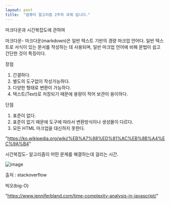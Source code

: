 ```yaml
---
layout: post
title:  "컴퓨터 알고리즘 2주차 과제 입니다."
---
```


마크다운과 시간복잡도에 관하여

마크다운-
마크다운(markdown)은 일반 텍스트 기반의 경량 마크업 언어다. 일반 텍스트로 서식이 있는 문서를 작성하는 데 사용되며, 일반 마크업 언어에 비해 문법이 쉽고 간단한 것이 특징이다.

장점
1. 간결하다.
2. 별도의 도구없이 작성가능하다.
3. 다양한 형태로 변환이 가능하다.
4. 텍스트(Text)로 저장되기 때문에 용량이 적어 보관이 용이하다.

단점
1. 표준이 없다.
2. 표준이 없기 때문에 도구에 따라서 변환방식이나 생성물이 다르다.
3. 모든 HTML 마크업을 대신하지 못한다.

"https://ko.wikipedia.org/wiki/%EB%A7%88%ED%81%AC%EB%8B%A4%EC%9A%B4"

시간복잡도-
알고리즘이 어떤 문제를 해결하는데 걸리는 시간.

![image](https://user-images.githubusercontent.com/101350455/158333758-dc94cdf3-be70-4104-a829-9ac1f3373b64.png)

출처 : stackoverflow

빅오(big-O)

"https://www.jenniferbland.com/time-complexity-analysis-in-javascript/"
